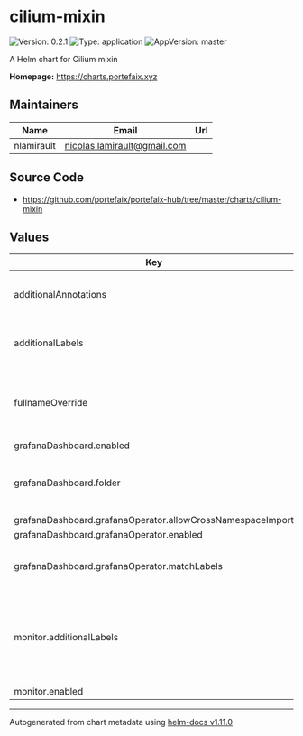# cilium-mixin

![Version: 0.2.1](https://img.shields.io/badge/Version-0.2.1-informational?style=flat-square) ![Type: application](https://img.shields.io/badge/Type-application-informational?style=flat-square) ![AppVersion: master](https://img.shields.io/badge/AppVersion-master-informational?style=flat-square)

A Helm chart for Cilium mixin

**Homepage:** <https://charts.portefaix.xyz>

## Maintainers

| Name       | Email                         | Url |
| ---------- | ----------------------------- | --- |
| nlamirault | <nicolas.lamirault@gmail.com> |     |

## Source Code

- <https://github.com/portefaix/portefaix-hub/tree/master/charts/cilium-mixin>

## Values

| Key                                                        | Type   | Default        | Description                                                              |
| ---------------------------------------------------------- | ------ | -------------- | ------------------------------------------------------------------------ |
| additionalAnnotations                                      | object | `{}`           | Additional annotations to add to all resources                           |
| additionalLabels                                           | object | `{}`           | Additional labels to add to all resources                                |
| fullnameOverride                                           | string | `""`           | Provide a name to substitute for the full names of resources             |
| grafanaDashboard.enabled                                   | bool   | `true`         |                                                                          |
| grafanaDashboard.folder                                    | string | `"networking"` | Grafana folder in which to store the dashboards                          |
| grafanaDashboard.grafanaOperator.allowCrossNamespaceImport | bool   | `true`         |                                                                          |
| grafanaDashboard.grafanaOperator.enabled                   | bool   | `false`        |                                                                          |
| grafanaDashboard.grafanaOperator.matchLabels               | object | `{}`           | Selected labels for Grafana instance                                     |
| monitor.additionalLabels                                   | object | `{}`           | Additional labels to add to resources managed by the Prometheus Operator |
| monitor.enabled                                            | bool   | `true`         |                                                                          |

---

Autogenerated from chart metadata using [helm-docs v1.11.0](https://github.com/norwoodj/helm-docs/releases/v1.11.0)
